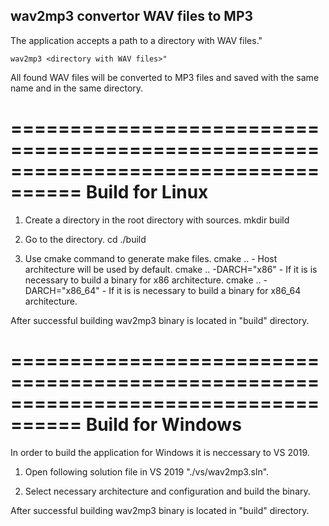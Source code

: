 wav2mp3 convertor WAV files to MP3
----------------------------------

The application accepts a path to a directory with WAV files."

    wav2mp3 <directory with WAV files>"
  
All found WAV files will be converted to MP3 files and 
saved with the same name and in the same directory.


====================================================================================
Build for Linux
====================================================================================

1. Create a directory in the root directory with sources.
    mkdir build

2. Go to the directory.
    cd ./build

3. Use cmake command to generate make files.
    cmake ..                      - Host architecture will be used by default.
    cmake .. -DARCH="x86"         - If it is is necessary to build a binary for x86 architecture.
    cmake .. -DARCH="x86_64"      - If it is is necessary to build a binary for x86_64 architecture.

After successful building wav2mp3 binary is located in "build" directory.

====================================================================================
Build for Windows
====================================================================================

In order to build the application for Windows it is neccessary to VS 2019.

1. Open following solution file in VS 2019 "./vs/wav2mp3.sln".

2. Select necessary architecture and configuration and build the binary.

After successful building wav2mp3 binary is located in "build" directory.
